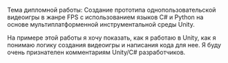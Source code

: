Тема дипломной работы: Создание прототипа однопользовательской видеоигры в жанре FPS с использованием языков C# и Python на основе мультиплатформенной инструментальной среды Unity.

На примере этой работы я хочу показать, как я работаю в Unity, как я понимаю логику создания видеоигры и написания кода для нее. 
Я буду очень признателен комментариям Unity/C# разработчиков. 

